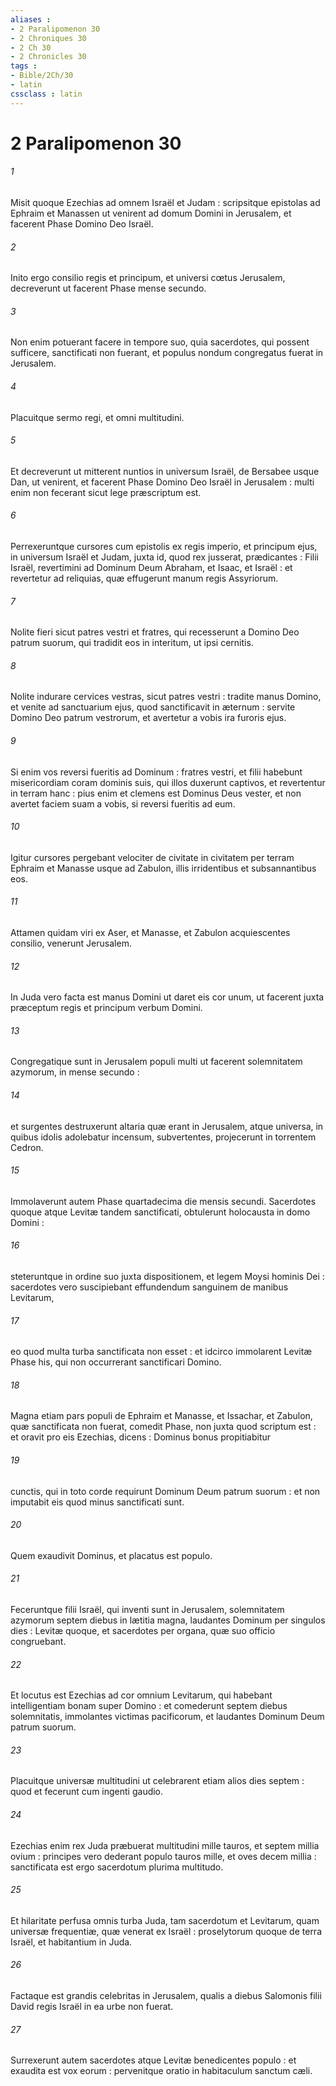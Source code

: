 ```yaml
---
aliases : 
- 2 Paralipomenon 30
- 2 Chroniques 30
- 2 Ch 30
- 2 Chronicles 30
tags : 
- Bible/2Ch/30
- latin
cssclass : latin
---
```


# 2 Paralipomenon 30

###### 1
Misit quoque Ezechias ad omnem Israël et Judam : scripsitque epistolas ad Ephraim et Manassen ut venirent ad domum Domini in Jerusalem, et facerent Phase Domino Deo Israël.
###### 2
Inito ergo consilio regis et principum, et universi cœtus Jerusalem, decreverunt ut facerent Phase mense secundo.
###### 3
Non enim potuerant facere in tempore suo, quia sacerdotes, qui possent sufficere, sanctificati non fuerant, et populus nondum congregatus fuerat in Jerusalem.
###### 4
Placuitque sermo regi, et omni multitudini.
###### 5
Et decreverunt ut mitterent nuntios in universum Israël, de Bersabee usque Dan, ut venirent, et facerent Phase Domino Deo Israël in Jerusalem : multi enim non fecerant sicut lege præscriptum est.
###### 6
Perrexeruntque cursores cum epistolis ex regis imperio, et principum ejus, in universum Israël et Judam, juxta id, quod rex jusserat, prædicantes : Filii Israël, revertimini ad Dominum Deum Abraham, et Isaac, et Israël : et revertetur ad reliquias, quæ effugerunt manum regis Assyriorum.
###### 7
Nolite fieri sicut patres vestri et fratres, qui recesserunt a Domino Deo patrum suorum, qui tradidit eos in interitum, ut ipsi cernitis.
###### 8
Nolite indurare cervices vestras, sicut patres vestri : tradite manus Domino, et venite ad sanctuarium ejus, quod sanctificavit in æternum : servite Domino Deo patrum vestrorum, et avertetur a vobis ira furoris ejus.
###### 9
Si enim vos reversi fueritis ad Dominum : fratres vestri, et filii habebunt misericordiam coram dominis suis, qui illos duxerunt captivos, et revertentur in terram hanc : pius enim et clemens est Dominus Deus vester, et non avertet faciem suam a vobis, si reversi fueritis ad eum.
###### 10
Igitur cursores pergebant velociter de civitate in civitatem per terram Ephraim et Manasse usque ad Zabulon, illis irridentibus et subsannantibus eos.
###### 11
Attamen quidam viri ex Aser, et Manasse, et Zabulon acquiescentes consilio, venerunt Jerusalem.
###### 12
In Juda vero facta est manus Domini ut daret eis cor unum, ut facerent juxta præceptum regis et principum verbum Domini.
###### 13
Congregatique sunt in Jerusalem populi multi ut facerent solemnitatem azymorum, in mense secundo :
###### 14
et surgentes destruxerunt altaria quæ erant in Jerusalem, atque universa, in quibus idolis adolebatur incensum, subvertentes, projecerunt in torrentem Cedron.
###### 15
Immolaverunt autem Phase quartadecima die mensis secundi. Sacerdotes quoque atque Levitæ tandem sanctificati, obtulerunt holocausta in domo Domini :
###### 16
steteruntque in ordine suo juxta dispositionem, et legem Moysi hominis Dei : sacerdotes vero suscipiebant effundendum sanguinem de manibus Levitarum,
###### 17
eo quod multa turba sanctificata non esset : et idcirco immolarent Levitæ Phase his, qui non occurrerant sanctificari Domino.
###### 18
Magna etiam pars populi de Ephraim et Manasse, et Issachar, et Zabulon, quæ sanctificata non fuerat, comedit Phase, non juxta quod scriptum est : et oravit pro eis Ezechias, dicens : Dominus bonus propitiabitur
###### 19
cunctis, qui in toto corde requirunt Dominum Deum patrum suorum : et non imputabit eis quod minus sanctificati sunt.
###### 20
Quem exaudivit Dominus, et placatus est populo.
###### 21
Feceruntque filii Israël, qui inventi sunt in Jerusalem, solemnitatem azymorum septem diebus in lætitia magna, laudantes Dominum per singulos dies : Levitæ quoque, et sacerdotes per organa, quæ suo officio congruebant.
###### 22
Et locutus est Ezechias ad cor omnium Levitarum, qui habebant intelligentiam bonam super Domino : et comederunt septem diebus solemnitatis, immolantes victimas pacificorum, et laudantes Dominum Deum patrum suorum.
###### 23
Placuitque universæ multitudini ut celebrarent etiam alios dies septem : quod et fecerunt cum ingenti gaudio.
###### 24
Ezechias enim rex Juda præbuerat multitudini mille tauros, et septem millia ovium : principes vero dederant populo tauros mille, et oves decem millia : sanctificata est ergo sacerdotum plurima multitudo.
###### 25
Et hilaritate perfusa omnis turba Juda, tam sacerdotum et Levitarum, quam universæ frequentiæ, quæ venerat ex Israël : proselytorum quoque de terra Israël, et habitantium in Juda.
###### 26
Factaque est grandis celebritas in Jerusalem, qualis a diebus Salomonis filii David regis Israël in ea urbe non fuerat.
###### 27
Surrexerunt autem sacerdotes atque Levitæ benedicentes populo : et exaudita est vox eorum : pervenitque oratio in habitaculum sanctum cæli.
